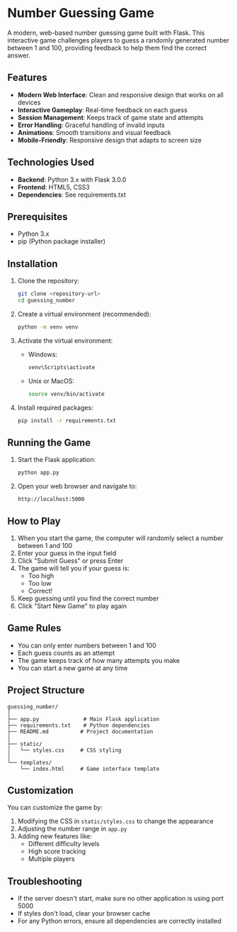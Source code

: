# Number Guessing Game 

A modern, web-based number guessing game built with Flask. This interactive game challenges players to guess a randomly generated number between 1 and 100, providing feedback to help them find the correct answer.

## Features

- **Modern Web Interface**: Clean and responsive design that works on all devices
- **Interactive Gameplay**: Real-time feedback on each guess
- **Session Management**: Keeps track of game state and attempts
- **Error Handling**: Graceful handling of invalid inputs
- **Animations**: Smooth transitions and visual feedback
- **Mobile-Friendly**: Responsive design that adapts to screen size

## Technologies Used

- **Backend**: Python 3.x with Flask 3.0.0
- **Frontend**: HTML5, CSS3
- **Dependencies**: See requirements.txt

## Prerequisites

- Python 3.x
- pip (Python package installer)

## Installation

1. Clone the repository:
   ```bash
   git clone <repository-url>
   cd guessing_number
   ```

2. Create a virtual environment (recommended):
   ```bash
   python -m venv venv
   ```

3. Activate the virtual environment:
   - Windows:
     ```bash
     venv\Scripts\activate
     ```
   - Unix or MacOS:
     ```bash
     source venv/bin/activate
     ```

4. Install required packages:
   ```bash
   pip install -r requirements.txt
   ```

## Running the Game

1. Start the Flask application:
   ```bash
   python app.py
   ```

2. Open your web browser and navigate to:
   ```
   http://localhost:5000
   ```

## How to Play

1. When you start the game, the computer will randomly select a number between 1 and 100
2. Enter your guess in the input field
3. Click "Submit Guess" or press Enter
4. The game will tell you if your guess is:
   - Too high
   - Too low
   - Correct!
5. Keep guessing until you find the correct number
6. Click "Start New Game" to play again

## Game Rules

- You can only enter numbers between 1 and 100
- Each guess counts as an attempt
- The game keeps track of how many attempts you make
- You can start a new game at any time

## Project Structure

```
guessing_number/
│
├── app.py              # Main Flask application
├── requirements.txt    # Python dependencies
├── README.md          # Project documentation
│
├── static/
│   └── styles.css     # CSS styling
│
└── templates/
    └── index.html     # Game interface template
```

## Customization

You can customize the game by:
1. Modifying the CSS in `static/styles.css` to change the appearance
2. Adjusting the number range in `app.py`
3. Adding new features like:
   - Different difficulty levels
   - High score tracking
   - Multiple players

## Troubleshooting

- If the server doesn't start, make sure no other application is using port 5000
- If styles don't load, clear your browser cache
- For any Python errors, ensure all dependencies are correctly installed
